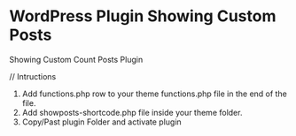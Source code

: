 # WordPress Plugin Showing Custom Posts
Showing Custom Count Posts Plugin

// Intructions
1. Add functions.php row to your theme functions.php file in the end of the file. 
2. Add showposts-shortcode.php file inside your theme folder. 
3. Copy/Past plugin Folder and activate plugin 
